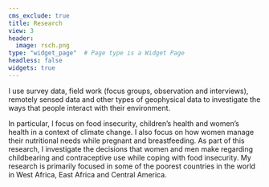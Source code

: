 ```yaml
---
cms_exclude: true
title: Research
view: 3
header:
  image: rsch.png
type: "widget_page"  # Page type is a Widget Page
headless: false
widgets: true
---
```


I use survey data, field work (focus groups, observation and interviews), remotely sensed data and other types of geophysical data to investigate the ways that people interact with their environment.

In particular, I focus on food insecurity, children’s health and women’s health in a context of climate change.  I also focus on how women manage their nutritional needs while pregnant and breastfeeding. As part of this research, I investigate the decisions that women and men make regarding childbearing and contraceptive use while coping with food insecurity.  My research is primarily focused in some of the poorest countries in the world in West Africa, East Africa and Central America.